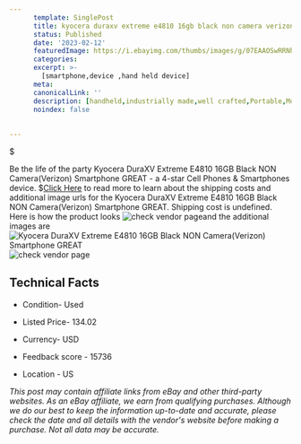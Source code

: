 ```yaml
---
      template: SinglePost
      title: kyocera duraxv extreme e4810 16gb black non camera verizon smartphone great
      status: Published
      date: '2023-02-12'
      featuredImage: https://i.ebayimg.com/thumbs/images/g/07EAAOSwRRNhmDMK/s-l225.jpg
      categories: 
      excerpt: >-
        [smartphone,device ,hand held device]
      meta:
      canonicalLink: ''
      description: [handheld,industrially made,well crafted,Portable,Mobile,Compact,Convenient,Lightweight,Maneuverable,Man-portable,Miniature,Carriable,Hand-held,Light,Holdable,Transportable,Mobile device,Pocket-sized,On-the-go,Wireless,Cordless,Compact size,Convenient size, smartphone,device ,hand held device]
      noindex: false
      
        
---
```

$

Be the life of the party Kyocera DuraXV Extreme E4810 16GB Black NON Camera(Verizon) Smartphone GREAT - a 4-star Cell Phones & Smartphones device.
$[Click Here](https://www.ebay.com/itm/225308460722?hash=item34756e46b2%3Ag%3A07EAAOSwRRNhmDMK&mkevt=1&mkcid=1&mkrid=711-53200-19255-0&campid=%253CePNCampaignId%253E&customid=%253CreferenceId%253E&toolid=10049) to read more to learn about the shipping costs and additional image urls for the Kyocera DuraXV Extreme E4810 16GB Black NON Camera(Verizon) Smartphone GREAT. Shipping cost is undefined. Here is how the product looks ![check vendor page](https://i.ebayimg.com/thumbs/images/g/07EAAOSwRRNhmDMK/s-l225.jpg)and the additional images are![Kyocera DuraXV Extreme E4810 16GB Black NON Camera(Verizon) Smartphone GREAT](https://i.ebayimg.com/images/g/07EAAOSwRRNhmDMK/s-l1200.jpg)![check vendor page](https://origin-galleryplus.ebayimg.com/ws/web/225308460722_2_0_1/225x225.jpg,https://origin-galleryplus.ebayimg.com/ws/web/225308460722_3_0_1/225x225.jpg,https://origin-galleryplus.ebayimg.com/ws/web/225308460722_4_0_1/225x225.jpg,https://origin-galleryplus.ebayimg.com/ws/web/225308460722_5_0_1/225x225.jpg)



 ## Technical Facts 



     
      

 - Condition- Used 


      

 - Listed Price- 134.02 


      

 - Currency- USD 


      

 - Feedback score - 15736 


      

 - Location - US 


      
      

 *_This post may contain affiliate links from eBay and other third-party websites. As an eBay affiliate, we earn from qualifying purchases. Although we do our best to keep the information up-to-date and accurate, please check the date and all details with the vendor's website before making a purchase. Not all data may be accurate._*






